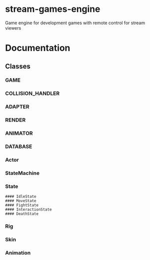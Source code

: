 # stream-games-engine
Game engine for development games with remote control for stream viewers

# Documentation

 ## Classes

  ### GAME
  ### COLLISION_HANDLER
  ### ADAPTER
  ### RENDER
  ### ANIMATOR
  ### DATABASE

  ### Actor
  ### StateMachine
  ### State
    #### IdleState
    #### MoveState
    #### FightState
    #### InteractionState
    #### DeathState
  ### Rig
  ### Skin
  ### Animation




